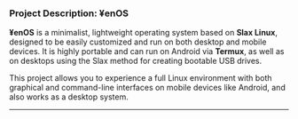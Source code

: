 ### **Project Description: ¥enOS**

**¥enOS** is a minimalist, lightweight operating system based on **Slax Linux**, designed to be easily customized and run on both desktop and mobile devices. It is highly portable and can run on Android via **Termux**, as well as on desktops using the Slax method for creating bootable USB drives.

This project allows you to experience a full Linux environment with both graphical and command-line interfaces on mobile devices like Android, and also works as a desktop system.

---
